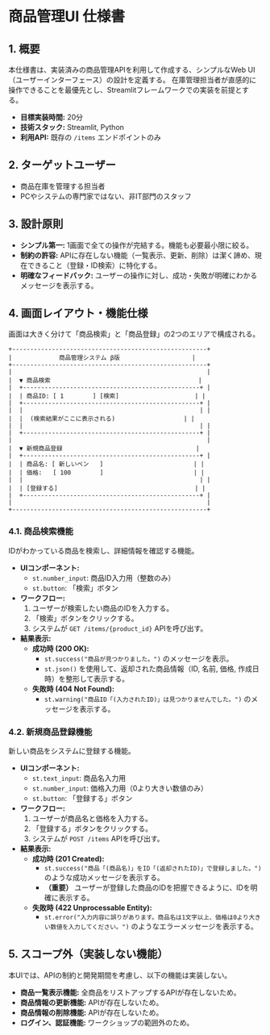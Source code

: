 # 商品管理UI 仕様書

## 1. 概要

本仕様書は、実装済みの商品管理APIを利用して作成する、シンプルなWeb UI（ユーザーインターフェース）の設計を定義する。
在庫管理担当者が直感的に操作できることを最優先とし、Streamlitフレームワークでの実装を前提とする。

- **目標実装時間:** 20分
- **技術スタック:** Streamlit, Python
- **利用API:** 既存の `/items` エンドポイントのみ

## 2. ターゲットユーザー

- 商品在庫を管理する担当者
- PCやシステムの専門家ではない、非IT部門のスタッフ

## 3. 設計原則

- **シンプル第一:** 1画面で全ての操作が完結する。機能も必要最小限に絞る。
- **制約の許容:** APIに存在しない機能（一覧表示、更新、削除）は潔く諦め、現在できること（登録・ID検索）に特化する。
- **明確なフィードバック:** ユーザーの操作に対し、成功・失敗が明確にわかるメッセージを表示する。

## 4. 画面レイアウト・機能仕様

画面は大きく分けて「商品検索」と「商品登録」の2つのエリアで構成される。

```
+------------------------------------------------------+
|             商品管理システム β版                    |
+------------------------------------------------------+
|                                                      |
|  ▼ 商品検索                                         |
|  +-------------------------------------------------+ |
|  | 商品ID: [ 1        ] [検索]                     | |
|  +-------------------------------------------------+ |
|  |                                                 | |
|  |  (検索結果がここに表示される)                   | |
|  |                                                 | |
|  +-------------------------------------------------+ |
|                                                      |
|  ▼ 新規商品登録                                     |
|  +-------------------------------------------------+ |
|  | 商品名: [ 新しいペン   ]                         | |
|  | 価格:   [ 100        ]                         | |
|  |                                                 | |
|  | [登録する]                                      | |
|  +-------------------------------------------------+ |
|                                                      |
+------------------------------------------------------+
```

### 4.1. 商品検索機能

IDがわかっている商品を検索し、詳細情報を確認する機能。

- **UIコンポーネント:**
    - `st.number_input`: 商品ID入力用（整数のみ）
    - `st.button`: 「検索」ボタン
- **ワークフロー:**
    1. ユーザーが検索したい商品のIDを入力する。
    2. 「検索」ボタンをクリックする。
    3. システムが `GET /items/{product_id}` APIを呼び出す。
- **結果表示:**
    - **成功時 (200 OK):**
        - `st.success("商品が見つかりました。")` のメッセージを表示。
        - `st.json()` を使用して、返却された商品情報（ID, 名前, 価格, 作成日時）を整形して表示する。
    - **失敗時 (404 Not Found):**
        - `st.warning("商品ID「(入力されたID)」は見つかりませんでした。")` のメッセージを表示する。

### 4.2. 新規商品登録機能

新しい商品をシステムに登録する機能。

- **UIコンポーネント:**
    - `st.text_input`: 商品名入力用
    - `st.number_input`: 価格入力用（0より大きい数値のみ）
    - `st.button`: 「登録する」ボタン
- **ワークフロー:**
    1. ユーザーが商品名と価格を入力する。
    2. 「登録する」ボタンをクリックする。
    3. システムが `POST /items` APIを呼び出す。
- **結果表示:**
    - **成功時 (201 Created):**
        - `st.success("商品「(商品名)」をID「(返却されたID)」で登録しました。")` のような成功メッセージを表示する。
        - **（重要）** ユーザーが登録した商品のIDを把握できるように、IDを明確に表示する。
    - **失敗時 (422 Unprocessable Entity):**
        - `st.error("入力内容に誤りがあります。商品名は1文字以上、価格は0より大きい数値を入力してください。")` のようなエラーメッセージを表示する。

## 5. スコープ外（実装しない機能）

本UIでは、APIの制約と開発期間を考慮し、以下の機能は実装しない。

- **商品一覧表示機能:** 全商品をリストアップするAPIが存在しないため。
- **商品情報の更新機能:** APIが存在しないため。
- **商品情報の削除機能:** APIが存在しないため。
- **ログイン、認証機能:** ワークショップの範囲外のため。 